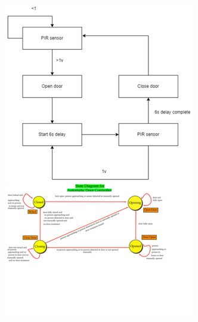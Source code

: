 ![flowchart](https://github.com/AnilSAski/M2_Automatic_door_control_system/blob/main/2_Design/flow%20chart.drawio.png)
![flowchart](https://github.com/AnilSAski/M2_Automatic_door_control_system/blob/main/2_Design/auto.png)
